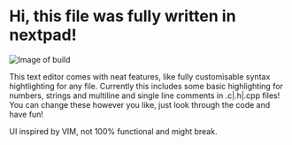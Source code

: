 # Hi, this file was fully written in nextpad!

![Image of build](https://travis-ci.com/LiveEmily/nextpad.svg?branch=main)

This text editor comes with neat features,
like fully customisable syntax hightlighting for any file.
Currently this includes some basic highlighting for numbers, strings and multiline and single line comments in .c|.h|.cpp files!
You can change these however you like, just look through the code and have fun!

UI inspired by VIM, not 100% functional and might break.
